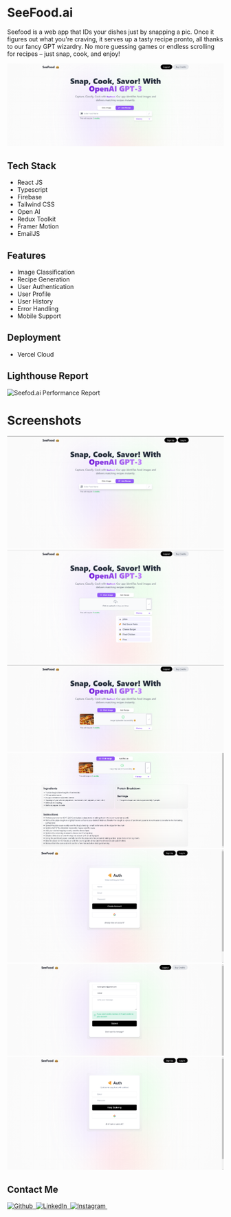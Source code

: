 # SeeFood.ai
Seefood is a web app that IDs your dishes just by snapping a pic. Once it figures out what you're craving, it serves up a tasty recipe pronto, all thanks to our fancy GPT wizardry. No more guessing games or endless scrolling for recipes – just snap, cook, and enjoy!

![Seefood.ai screenshots](screenshot/img-5.png)

## Tech Stack
- React JS
- Typescript
- Firebase
- Tailwind CSS
- Open AI
- Redux Toolkit
- Framer Motion
- EmailJS

## Features
- Image Classification
- Recipe Generation
- User Authentication
- User Profile
- User History
- Error Handling
- Mobile Support

## Deployment
- Vercel Cloud

## Lighthouse Report
![Seefod.ai Performance Report](https://github.com/vishalrk1/seefood-ai/assets/59719046/d583259e-c86d-43d8-ada3-d1cd08dd1882)


# Screenshots

![Seefood.ai screenshots](screenshot/img-1.png)
![Seefood.ai screenshot](screenshot/img-4.png)
![Seefood.ai screenshot](screenshot/img-6.png)
![Seefood.ai screenshot](screenshot/img-7.png)
![Seefood.ai screenshot](screenshot/img-2.png)
![Seefood.ai screenshot](screenshot/img-8.png)
![Seefood.ai screenshot](screenshot/img-3.png)

## Contact Me

<p align="start">
    <a href="https://github.com/vishalrk1" target="_blank">
        <img alt="Github" src="https://img.shields.io/badge/Github-%23F37626.svg?style=for-the-badge&logo=github&logoColor=white" />&nbsp;
    </a>
    <a href="https://www.linkedin.com/in/vishal-karangale-126492216/" target="_blank">
        <img alt="LinkedIn" src="https://img.shields.io/badge/LinkedIn-%23F37626.svg?style=for-the-badge&logo=linkedin&logoColor=white" />&nbsp;
    </a>
     <a href="https://www.instagram.com/vishal_rk1/" target="_blank">
       <img alt="Instagram" src="https://img.shields.io/badge/Instagram-%23F37626.svg?style=for-the-badge&logo=instagram&logoColor=white" />&nbsp;
    </a>
</p>
